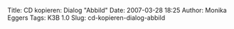 Title: CD kopieren: Dialog "Abbild"
Date: 2007-03-28 18:25
Author: Monika Eggers
Tags: K3B 1.0
Slug: cd-kopieren-dialog-abbild


